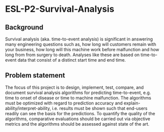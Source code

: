 # ESL-P2-Survival-Analysis

## Background

Survival analysis (aka. time-to-event analysis) is significant in answering many engineering questions such as, how long will customers remain with your business, how long will this machine work before malfunction and how long from from surgery to death. Analyses like these are based on time-to-event data that consist of a distinct start time and end time.

## Problem statement

The focus of this project is to design, implement, test, compare, and document survival analysis algorithms for predicting time-to-event, e.g. time to onset of disease or time to machine malfunction. The algorithms must be optimized with regard to prediction accuracy and explain-ability/interpret-ability, i.e. results must be shown such that end-users readily can see the basis for the predictions. To quantify the quality of the algorithms, comparative evaluations should be carried out via objective metrics and the algorithms should be assessed against state of the art.
